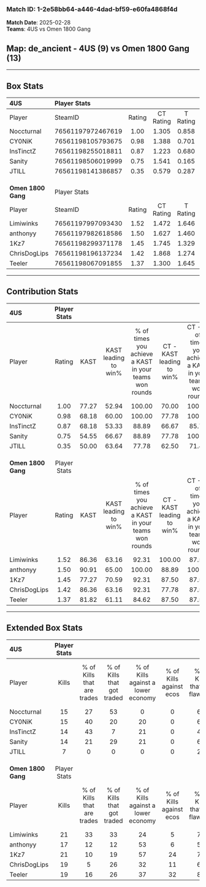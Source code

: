### Match ID: 1-2e58bb64-a446-4dad-bf59-e60fa4868f4d  
**Match Date**: 2025-02-28  
**Teams**: 4US vs Omen 1800 Gang  

## **Map**: de_ancient - 4US (9) vs Omen 1800 Gang (13)  
---  

## Box Stats  

| **4US**            | Player Stats      |        |           |          |       |       |       |         |        |      |     |
| :- | :- | :-: | :-: | :-: | :-: | :-: | :-: | :-: | :-: | :-: | :-: |
| Player             | SteamID           | Rating | CT Rating | T Rating | KAST  |  ADR  | Kills | Assists | Deaths | K/D  | HS% |
| Noccturnal         | 76561197972467619 |  1.00  |   1.305   |  0.858   | 77.27 | 83.8  |  15   |   10    |   22   | 0.68 | 60  |
| CY0NiK             | 76561198105793675 |  0.98  |   1.388   |  0.701   | 68.18 | 74.8  |  15   |    6    |   18   | 0.83 | 53  |
| InsTinctZ          | 76561198255018811 |  0.87  |   1.223   |  0.680   | 68.18 | 58.9  |  14   |    2    |   18   | 0.78 | 42  |
| Sanity             | 76561198506019999 |  0.75  |   1.541   |  0.165   | 54.55 | 63.2  |  14   |    4    |   20   | 0.70 | 21  |
| JTILL              | 76561198141386857 |  0.35  |   0.579   |  0.287   | 50.00 | 32.4  |   7   |    1    |   19   | 0.37 | 28  |
|                    |                   |        |           |          |       |       |       |         |        |      |     |
|                    |                   |        |           |          |       |       |       |         |        |      |     |
|                    |                   |        |           |          |       |       |       |         |        |      |     |
| **Omen 1800 Gang** | Player Stats      |        |           |          |       |       |       |         |        |      |     |
| Player             | SteamID           | Rating | CT Rating | T Rating | KAST  |  ADR  | Kills | Assists | Deaths | K/D  | HS% |
| Limiwinks          | 76561197997093430 |  1.52  |   1.472   |  1.646   | 86.36 | 94.6  |  21   |    3    |   13   | 1.62 | 42  |
| anthonyy           | 76561197982618586 |  1.50  |   1.627   |  1.460   | 90.91 | 101.1 |  17   |   11    |   11   | 1.55 | 35  |
| 1Kz7               | 76561198299371178 |  1.45  |   1.745   |  1.329   | 77.27 | 88.2  |  21   |    6    |   13   | 1.62 | 52  |
| ChrisDogLips       | 76561198196137234 |  1.42  |   1.868   |  1.274   | 86.36 | 79.1  |  19   |    5    |   12   | 1.58 | 52  |
| Teeler             | 76561198067091855 |  1.37  |   1.300   |  1.645   | 81.82 | 96.2  |  19   |    9    |   16   | 1.19 | 36  |
---  

## Contribution Stats  

| **4US**            | Player Stats |       |                      |                                                        |                           |                                                             |                          |                                                            |
| :- | :-: | :-: | :-: | :-: | :-: | :-: | :-: | :-: |
| Player             |    Rating    | KAST  | KAST leading to win% | % of times you achieve a KAST in your teams won rounds | CT - KAST leading to win% | CT - % of times you achieve a KAST in your teams won rounds | T - KAST leading to win% | T - % of times you achieve a KAST in your teams won rounds |
| Noccturnal         |     1.00     | 77.27 |        52.94         |                         100.00                         |           70.00           |                           100.00                            |          28.57           |                           100.00                           |
| CY0NiK             |     0.98     | 68.18 |        60.00         |                         100.00                         |           77.78           |                           100.00                            |          33.33           |                           100.00                           |
| InsTinctZ          |     0.87     | 68.18 |        53.33         |                         88.89                          |           66.67           |                            85.71                            |          33.33           |                           100.00                           |
| Sanity             |     0.75     | 54.55 |        66.67         |                         88.89                          |           77.78           |                           100.00                            |          33.33           |                           50.00                            |
| JTILL              |     0.35     | 50.00 |        63.64         |                         77.78                          |           62.50           |                            71.43                            |          66.67           |                           100.00                           |
|                    |              |       |                      |                                                        |                           |                                                             |                          |                                                            |
|                    |              |       |                      |                                                        |                           |                                                             |                          |                                                            |
|                    |              |       |                      |                                                        |                           |                                                             |                          |                                                            |
| **Omen 1800 Gang** | Player Stats |       |                      |                                                        |                           |                                                             |                          |                                                            |
| Player             |    Rating    | KAST  | KAST leading to win% | % of times you achieve a KAST in your teams won rounds | CT - KAST leading to win% | CT - % of times you achieve a KAST in your teams won rounds | T - KAST leading to win% | T - % of times you achieve a KAST in your teams won rounds |
| Limiwinks          |     1.52     | 86.36 |        63.16         |                         92.31                          |          100.00           |                            87.50                            |          41.67           |                           100.00                           |
| anthonyy           |     1.50     | 90.91 |        65.00         |                         100.00                         |           88.89           |                           100.00                            |          45.45           |                           100.00                           |
| 1Kz7               |     1.45     | 77.27 |        70.59         |                         92.31                          |           87.50           |                            87.50                            |          55.56           |                           100.00                           |
| ChrisDogLips       |     1.42     | 86.36 |        63.16         |                         92.31                          |           77.78           |                            87.50                            |          50.00           |                           100.00                           |
| Teeler             |     1.37     | 81.82 |        61.11         |                         84.62                          |           87.50           |                            87.50                            |          40.00           |                           80.00                            |
---  

## Extended Box Stats  

| **4US**            | Player Stats |                            |                            |                                    |                         |                              |                                 |        |                             |                                     |                          |                               |                            |
| :- | :-: | :-: | :-: | :-: | :-: | :-: | :-: | :-: | :-: | :-: | :-: | :-: | :-: |
| Player             |    Kills     | % of Kills that are trades | % of Kills that got traded | % of Kills against a lower economy | % of Kills against ecos | % of Kills that are flawless | % of Kills that are close duels | Deaths | % of Deaths that get traded | % of Deaths against a lower economy | % of Deaths against ecos | % of Deaths that are flawless | % of Deaths that are close |
| Noccturnal         |      15      |             27             |             53             |                 0                  |            0            |              67              |               13                |   22   |             18              |                  9                  |            0             |              59               |             0              |
| CY0NiK             |      15      |             40             |             20             |                 20                 |            0            |              67              |                7                |   18   |             22              |                  0                  |            0             |              72               |             11             |
| InsTinctZ          |      14      |             43             |             7              |                 21                 |            0            |              43              |                0                |   18   |             22              |                  6                  |            0             |              83               |             0              |
| Sanity             |      14      |             21             |             29             |                 21                 |            0            |              64              |                0                |   20   |             35              |                 10                  |            0             |              65               |             5              |
| JTILL              |      7       |             0              |             0              |                 0                  |            0            |              29              |               29                |   19   |             21              |                 11                  |            0             |              74               |             0              |
|                    |              |                            |                            |                                    |                         |                              |                                 |        |                             |                                     |                          |                               |                            |
|                    |              |                            |                            |                                    |                         |                              |                                 |        |                             |                                     |                          |                               |                            |
|                    |              |                            |                            |                                    |                         |                              |                                 |        |                             |                                     |                          |                               |                            |
| **Omen 1800 Gang** | Player Stats |                            |                            |                                    |                         |                              |                                 |        |                             |                                     |                          |                               |                            |
| Player             |    Kills     | % of Kills that are trades | % of Kills that got traded | % of Kills against a lower economy | % of Kills against ecos | % of Kills that are flawless | % of Kills that are close duels | Deaths | % of Deaths that get traded | % of Deaths against a lower economy | % of Deaths against ecos | % of Deaths that are flawless | % of Deaths that are close |
| Limiwinks          |      21      |             33             |             33             |                 24                 |            5            |              71              |                0                |   13   |             15              |                 15                  |            0             |              69               |             8              |
| anthonyy           |      17      |             12             |             12             |                 53                 |            6            |              53              |                0                |   11   |              9              |                 27                  |            0             |              36               |             9              |
| 1Kz7               |      21      |             10             |             19             |                 57                 |           24            |              76              |                0                |   13   |             23              |                 23                  |            8             |              69               |             15             |
| ChrisDogLips       |      19      |             5              |             26             |                 32                 |           11            |              63              |               11                |   12   |             42              |                 17                  |            0             |              83               |             0              |
| Teeler             |      19      |             16             |             26             |                 37                 |           32            |              84              |                5                |   16   |             31              |                 19                  |            0             |              31               |             6              |
